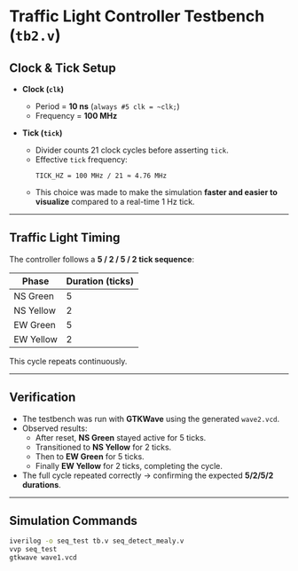 # Traffic Light Controller Testbench (`tb2.v`)

## Clock & Tick Setup
- **Clock (`clk`)**
  - Period = **10 ns** (`always #5 clk = ~clk;`)
  - Frequency = **100 MHz**

- **Tick (`tick`)**
  - Divider counts 21 clock cycles before asserting `tick`.
  - Effective `tick` frequency:
    ```
    TICK_HZ = 100 MHz / 21 ≈ 4.76 MHz
    ```
  - This choice was made to make the simulation **faster and easier to visualize** compared to a real-time 1 Hz tick.

---

## Traffic Light Timing
The controller follows a **5 / 2 / 5 / 2 tick sequence**:

| Phase        | Duration (ticks) |
|--------------|------------------|
| NS Green     | 5 |
| NS Yellow    | 2 |
| EW Green     | 5 |
| EW Yellow    | 2 |

This cycle repeats continuously.

---

## Verification
- The testbench was run with **GTKWave** using the generated `wave2.vcd`.
- Observed results:
  - After reset, **NS Green** stayed active for 5 ticks.
  - Transitioned to **NS Yellow** for 2 ticks.
  - Then to **EW Green** for 5 ticks.
  - Finally **EW Yellow** for 2 ticks, completing the cycle.
- The full cycle repeated correctly → confirming the expected **5/2/5/2 durations**.

---



## Simulation Commands
```bash
iverilog -o seq_test tb.v seq_detect_mealy.v
vvp seq_test
gtkwave wave1.vcd


